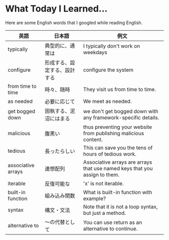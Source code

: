 # What Today I Learned...
Here are some English words that I googled while reading English.

| 英語　| 日本語 | 例文 |
| ------------- |-------------|-------------|
| typically | 典型的に、通常は |I typically don't work on weekdays　|
| configure | 形成する、設定する、設計する |configure the system |
| from time to time | 時々、随時 |They visit us from time to time.|
| as needed | 必要に応じて |We meet as needed. |
| get bogged down  | 固執する、泥沼にはまる |we don't get bogged down with any framework-specific details. |
| malicious | 腹黒い |thus preventing your website from publishing malicious content.|
| tedious | 長ったらしい |This can save you the tens of hours of tedious work.|
| associative arrays | 連想配列 |Associative arrays are arrays that use named keys that you assign to them.|
| iterable | 反復可能な |'x' is not iterable.|
| built-in function | 組み込み関数 |What is built-in function with example?|
| syntax | 構文・文法 |Note that it is not a loop syntax, but just a method.|
| alternative to | 〜の代替として |You can use return as an alternative to continue.|
